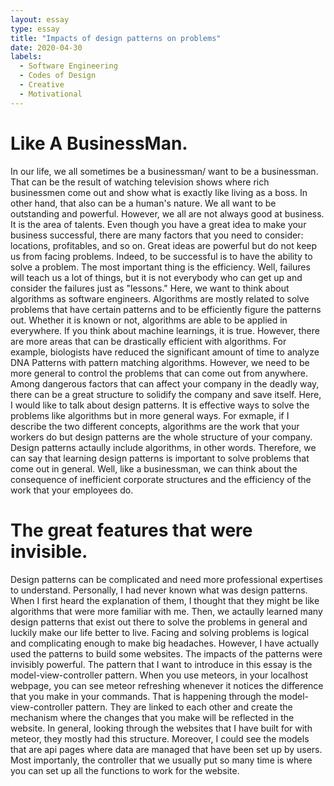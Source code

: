 ```yaml
---
layout: essay
type: essay
title: "Impacts of design patterns on problems"
date: 2020-04-30
labels:
  - Software Engineering
  - Codes of Design
  - Creative
  - Motivational
---
```




# Like A BusinessMan.
In our life, we all sometimes be a businessman/ want to be a businessman. That can be the result of watching television shows where rich businessmen come out and show what is exactly like living as a boss. In other hand, that also can be a human's nature. We all want to be outstanding and powerful. However, we all are not always good at business. It is the area of talents. Even though you have a great idea to make your business successful, there are many factors that you need to consider: locations, profitables, and so on. Great ideas are powerful but do not keep us from facing problems. Indeed, to be successful is to have the ability to solve a problem. The most important thing is the efficiency. Well, failures will teach us a lot of things, but it is not everybody who can get up and consider the failures just as "lessons." Here, we want to think about algorithms as software engineers. Algorithms are mostly related to solve problems that have certain patterns and to be efficiently figure the patterns out. Whether it is known or not, algorithms are able to be applied in everywhere. If you think about machine learnings, it is true. However, there are more areas that can be drastically efficient with algorithms. For example, biologists have reduced the significant amount of time to analyze DNA Patterns with pattern matching algorithms. However, we need to be more general to control the problems that can come out from anywhere. Among dangerous factors that can affect your company in the deadly way, there can be a great structure to solidify the company and save itself. Here, I would like to talk about design patterns. It is effective ways to solve the problems like algorithms but in more general ways. For exmaple, if I describe the two different concepts, algorithms are the work that your workers do but design patterns are the whole structure of your company. Design patterns actaully include algorithms, in other words. Therefore, we can say that learning design patterns is important to solve problems that come out in general. Well, like a businessman, we can think about the consequence of inefficient corporate structures and the efficiency of the work that your employees do. 

# The great features that were invisible.
Design patterns can be complicated and need more professional expertises to understand. Personally, I had never known what was design patterns. When I first heard the explanation of them, I thought that they might be like algorithms that were more familiar with me. Then, we actaully learned many design patterns that exist out there to solve the problems in general and luckily make our life better to live. Facing and solving problems is logical and complicating enough to make big headaches. However, I have actually used the patterns to build some websites. The impacts of the patterns were invisibly powerful. The pattern that I want to introduce in this essay is the model-view-controller pattern. When you use meteors, in your localhost webpage, you can see meteor refreshing whenever it notices the difference that you make in your commands. That is happening through the model-view-controller pattern. They are linked to each other and create the mechanism where the changes that you make will be reflected in the website. In general, looking through the websites that I have built for with meteor, they mostly had this structure. Moreover, I could see the models that are api pages where data are managed that have been set up by users. 
Most importanly, the controller that we usually put so many time is where you can set up all the functions to work for the website. 

